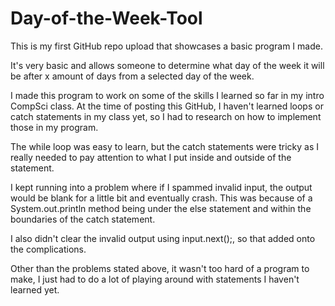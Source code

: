 # Day-of-the-Week-Tool
This is my first GitHub repo upload that showcases a basic program I made. 

It's very basic and allows someone to determine what day of the week it will be after x amount of days from a selected day of the week. 

I made this program to work on some of the skills I learned so far in my intro CompSci class. At the time of posting this GitHub, I haven't learned loops or catch statements in my class yet, so I had to research on how to implement those in my program. 

The while loop was easy to learn, but the catch statements were tricky as I really needed to pay attention to what I put inside and outside of the statement. 

I kept running into a problem where if I spammed invalid input, the output would be blank for a little bit and eventually crash. This was because of a System.out.println method being under the else statement and within the boundaries of the catch statement. 

I also didn't clear the invalid output using input.next();, so that added onto the complications. 

Other than the problems stated above, it wasn't too hard of a program to make, I just had to do a lot of playing around with statements I haven't learned yet. 

